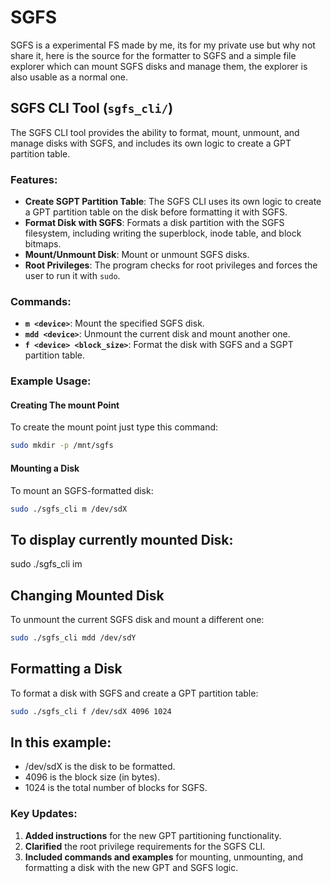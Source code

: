 # SGFS
SGFS is a experimental FS made by me, its for my private use but why not share it, here is the source for the formatter to SGFS and a simple file explorer which can mount SGFS disks and manage them, the explorer is also usable as a normal one.


## SGFS CLI Tool (`sgfs_cli/`)

The SGFS CLI tool provides the ability to format, mount, unmount, and manage disks with SGFS, and includes its own logic to create a GPT partition table.

### Features:
- **Create SGPT Partition Table**: The SGFS CLI uses its own logic to create a GPT partition table on the disk before formatting it with SGFS.
- **Format Disk with SGFS**: Formats a disk partition with the SGFS filesystem, including writing the superblock, inode table, and block bitmaps.
- **Mount/Unmount Disk**: Mount or unmount SGFS disks.
- **Root Privileges**: The program checks for root privileges and forces the user to run it with `sudo`.

### Commands:
- **`m <device>`**: Mount the specified SGFS disk.
- **`mdd <device>`**: Unmount the current disk and mount another one.
- **`f <device> <block_size>`**: Format the disk with SGFS and a SGPT partition table.

### Example Usage:

#### Creating The mount Point
To create the mount point just type this command:
```bash
sudo mkdir -p /mnt/sgfs
```

#### Mounting a Disk
To mount an SGFS-formatted disk:
```bash
sudo ./sgfs_cli m /dev/sdX
```

## To display currently mounted Disk:
sudo ./sgfs_cli im

## Changing Mounted Disk
To unmount the current SGFS disk and mount a different one:
```bash
sudo ./sgfs_cli mdd /dev/sdY
```
## Formatting a Disk
To format a disk with SGFS and create a GPT partition table:
```bash
sudo ./sgfs_cli f /dev/sdX 4096 1024
```

## In this example:

- /dev/sdX is the disk to be formatted.
- 4096 is the block size (in bytes).
- 1024 is the total number of blocks for SGFS.

### Key Updates:
1. **Added instructions** for the new GPT partitioning functionality.
2. **Clarified** the root privilege requirements for the SGFS CLI.
3. **Included commands and examples** for mounting, unmounting, and formatting a disk with the new GPT and SGFS logic.
